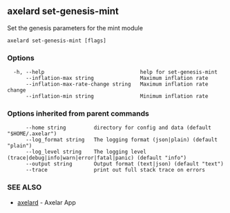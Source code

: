 ## axelard set-genesis-mint

Set the genesis parameters for the mint module

```
axelard set-genesis-mint [flags]
```

### Options

```
  -h, --help                               help for set-genesis-mint
      --inflation-max string               Maximum inflation rate
      --inflation-max-rate-change string   Maximum inflation rate change
      --inflation-min string               Minimum inflation rate
```

### Options inherited from parent commands

```
      --home string         directory for config and data (default "$HOME/.axelar")
      --log_format string   The logging format (json|plain) (default "plain")
      --log_level string    The logging level (trace|debug|info|warn|error|fatal|panic) (default "info")
      --output string       Output format (text|json) (default "text")
      --trace               print out full stack trace on errors
```

### SEE ALSO

- [axelard](axelard.md)	 - Axelar App
